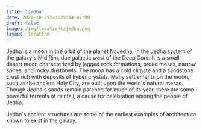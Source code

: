 ```yaml
---
title: "Jedha"
date: 2020-10-25T23:29:14-07:00
draft: false
image: /img/locations/jedha.png
layout: location
---
```

Jedha is a moon in the orbit of the planet NaJedha, in the Jedha system of the galaxy's Mid Rim, due galactic west of the Deep Core. It is a small desert moon characterized by jagged rock formations, broad mesas, narrow spires, and rocky dustbowls. The moon has a cold climate and a sandstone crust rich with deposits of kyber crystals. Many settlements on the moon, such as the ancient Holy City, are built upon the world's natural mesas. Though Jedha's sands remain parched for much of its year, there are some powerful torrents of rainfall, a cause for celebration among the people of Jedha.

Jedha's ancient structures are some of the earliest examples of architecture known to exist in the galaxy. 
